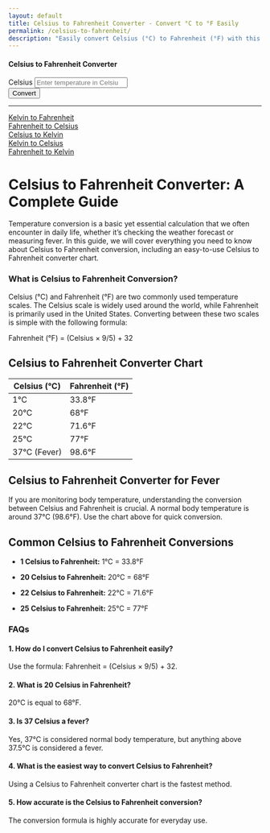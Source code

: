 ```yaml
---
layout: default
title: Celsius to Fahrenheit Converter - Convert °C to °F Easily
permalink: /celsius-to-fahrenheit/
description: "Easily convert Celsius (°C) to Fahrenheit (°F) with this fast and precise calculator. Ideal for weather, cooking, and science needs. Enter your value and get instant results!"
---
```


<div class="container mt-5">
  <div class="row justify-content-center">
    <div class="col-md-6">
      <div class="card shadow-sm">
        <div class="card-header bg-primary text-white text-center">
          <h4>Celsius to Fahrenheit Converter</h4>
        </div>
        <div class="card-body">
          <form id="converter-form">
            <div class="mb-3">
              <label for="celsiusInput" class="form-label">Celsius</label>
              <input type="number" class="form-control" id="celsiusInput" placeholder="Enter temperature in Celsius">
            </div>
            <div class="mb-3 text-center">
              <button type="button" class="btn btn-primary" onclick="convertToFahrenheit()">Convert</button>
            </div>
            <div class="alert alert-info d-none font-monospace fs-3" id="result"></div>
          </form>
        </div>
      </div>
    </div>
  </div>
</div>
<hr>
<div class="row justify-content-center">
  <div class="col-auto">
    <a class="btn btn-light shadow-sm" href="/kelvin-to-fahrenheit">Kelvin to Fahrenheit</a>
  </div>
  <div class="col-auto">
    <a class="btn btn-light shadow-sm" href="/fahrenheit-to-celsius">Fahrenheit to Celsius</a>
  </div>
  <div class="col-auto">
    <a class="btn btn-light shadow-sm" href="/celsius-to-kelvin">Celsius to Kelvin</a>
  </div>
  <div class="col-auto">
    <a class="btn btn-light shadow-sm" href="/kelvin-to-celsius">Kelvin to Celsius</a>
  </div>
  <div class="col-auto">
    <a class="btn btn-light shadow-sm" href="/fahrenheit-to-kelvin">Fahrenheit to Kelvin</a>
  </div>
</div>


<h1 class="pt-4">Celsius to Fahrenheit Converter: A Complete Guide</h1>
<p>Temperature conversion is a basic yet essential calculation that we often encounter in daily life, whether it’s checking the weather forecast or measuring fever. In this guide, we will cover everything you need to know about Celsius to Fahrenheit conversion, including an easy-to-use Celsius to Fahrenheit converter chart. </p>
<h3>What is Celsius to Fahrenheit Conversion?</h3>
<p>Celsius (°C) and Fahrenheit (°F) are two commonly used temperature scales. The Celsius scale is widely used around the world, while Fahrenheit is primarily used in the United States. Converting between these two scales is simple with the following formula:<br>

Fahrenheit (°F) = (Celsius × 9/5) + 32</p>

<h2>Celsius to Fahrenheit Converter Chart</h2>
<table class="table table-bordered text-center">
        <thead class="table-primary">
            <tr>
                <th>Celsius (°C)</th>
                <th>Fahrenheit (°F)</th>
            </tr>
        </thead>
        <tbody>
            <tr><td>1°C</td><td>33.8°F</td></tr>
            <tr><td>20°C</td><td>68°F</td></tr>
            <tr><td>22°C</td><td>71.6°F</td></tr>
            <tr><td>25°C</td><td>77°F</td></tr>
            <tr><td>37°C (Fever)</td><td>98.6°F</td></tr>
        </tbody>
    </table>

<h2>Celsius to Fahrenheit Converter for Fever</h2>
<p>If you are monitoring body temperature, understanding the conversion between Celsius and Fahrenheit is crucial. A normal body temperature is around 37&deg;C (98.6&deg;F). Use the chart above for quick conversion.</p>
<h2>Common Celsius to Fahrenheit Conversions</h2>
<ul>
<li><p><strong>1 Celsius to Fahrenheit:</strong> 1&deg;C = 33.8&deg;F</p></li>
<li><p><strong>20 Celsius to Fahrenheit:</strong> 20&deg;C = 68&deg;F</p></li>
<li><p><strong>22 Celsius to Fahrenheit:</strong> 22&deg;C = 71.6&deg;F</p></li>
<li><p><strong>25 Celsius to Fahrenheit:</strong> 25&deg;C = 77&deg;F</p></li>
</ul>

<h3>FAQs</h3>
<h4>1. How do I convert Celsius to Fahrenheit easily?</h4>
<p>Use the formula: Fahrenheit = (Celsius &times; 9/5) + 32.</p>
<h4>2. What is 20 Celsius in Fahrenheit?</h4>
<p>20&deg;C is equal to 68&deg;F.</p>
<h4>3. Is 37 Celsius a fever?</h4>
<p>Yes, 37&deg;C is considered normal body temperature, but anything above 37.5&deg;C is considered a fever.</p>
<h4>4. What is the easiest way to convert Celsius to Fahrenheit?</h4>
<p>Using a Celsius to Fahrenheit converter chart is the fastest method.</p>
<h4>5. How accurate is the Celsius to Fahrenheit conversion?</h4>
<p>The conversion formula is highly accurate for everyday use.</p>






<script src="{{ '/assets/js/celsius-to-fahrenheit.js' | relative_url }}"></script>
